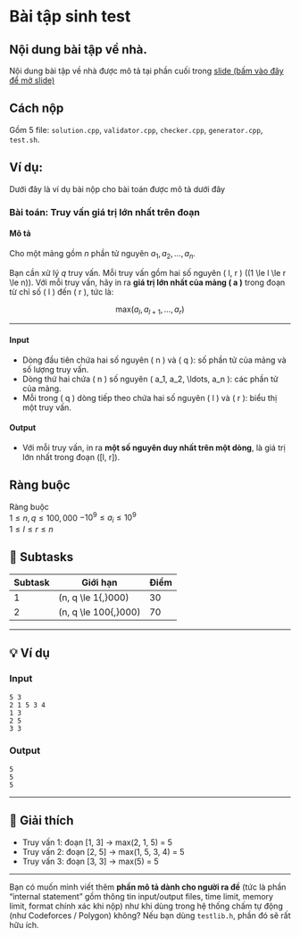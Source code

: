 # Bài tập sinh test

## Nội dung bài tập về nhà.
Nội dung bài tập về nhà được mô tả tại phần cuối trong [slide (bấm vào đây để mở slide)](DAA.pdf)

## Cách nộp
Gồm 5 file: `solution.cpp`, `validator.cpp`, `checker.cpp`, `generator.cpp`, `test.sh`.

## Ví dụ:
Dưới đây là ví dụ bài nộp cho bài toán được mô tả dưới đây

### Bài toán: **Truy vấn giá trị lớn nhất trên đoạn**
#### Mô tả

Cho một mảng gồm $n$ phần tử nguyên $a_1, a_2, \ldots, a_n$.

Bạn cần xử lý $q$ truy vấn.
Mỗi truy vấn gồm hai số nguyên ( l, r ) ((1 \le l \le r \le n)).
Với mỗi truy vấn, hãy in ra **giá trị lớn nhất của mảng ( a )** trong đoạn từ chỉ số ( l ) đến ( r ), tức là:

$$\text{max}(a_l, a_{l+1}, \ldots, a_r)$$

---

#### Input

* Dòng đầu tiên chứa hai số nguyên ( n ) và ( q ):
  số phần tử của mảng và số lượng truy vấn.
* Dòng thứ hai chứa ( n ) số nguyên ( a_1, a_2, \ldots, a_n ): các phần tử của mảng.
* Mỗi trong ( q ) dòng tiếp theo chứa hai số nguyên ( l ) và ( r ): biểu thị một truy vấn.

#### Output

* Với mỗi truy vấn, in ra **một số nguyên duy nhất trên một dòng**, là giá trị lớn nhất trong đoạn ([l, r]).

## Ràng buộc

Ràng buộc               
$1 \le n, q \le 100{,}000$ 
$-10^9 \le a_i \le 10^9$   
$1 \le l \le r \le n$   


## 🧮 Subtasks

| Subtask | Giới hạn             | Điểm |
| ------- | -------------------- | ---- |
| 1       | (n, q \le 1{,}000)   | 30   |
| 2       | (n, q \le 100{,}000) | 70   |

---

## 💡 Ví dụ

### **Input**

```
5 3
2 1 5 3 4
1 3
2 5
3 3
```

### **Output**

```
5
5
5
```

---

## 🧠 Giải thích

* Truy vấn 1: đoạn [1, 3] → max(2, 1, 5) = 5
* Truy vấn 2: đoạn [2, 5] → max(1, 5, 3, 4) = 5
* Truy vấn 3: đoạn [3, 3] → max(5) = 5

---

Bạn có muốn mình viết thêm **phần mô tả dành cho người ra đề** (tức là phần “internal statement” gồm thông tin input/output files, time limit, memory limit, format chính xác khi nộp) như khi dùng trong hệ thống chấm tự động (như Codeforces / Polygon) không?
Nếu bạn dùng `testlib.h`, phần đó sẽ rất hữu ích.
